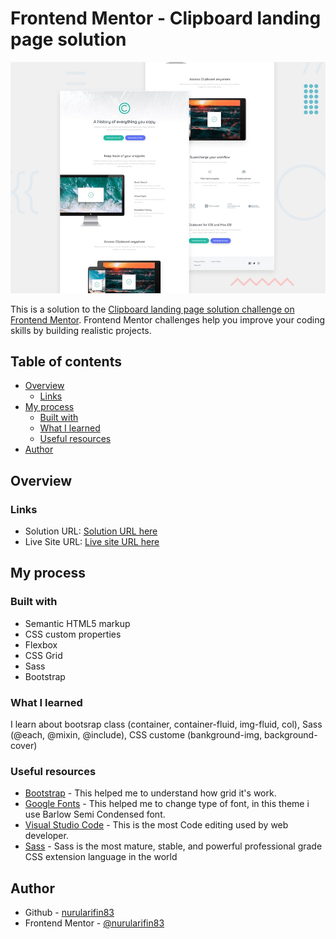 # Frontend Mentor - Clipboard landing page solution

![Design preview for the Clipboard landing page with two column layout coding challenge](https://raw.githubusercontent.com/nurularifin83/clipboard-landing-page-master/main/design/desktop-preview.jpg)

This is a solution to the [Clipboard landing page solution challenge on Frontend Mentor](#). Frontend Mentor challenges help you improve your coding skills by building realistic projects.

## Table of contents

- [Overview](#overview)
    - [Links](#links)
- [My process](#my-process)
    - [Built with](#built-with)
    - [What I learned](#what-i-learned)
    - [Useful resources](#useful-resources)
- [Author](#author)

## Overview

### Links

- Solution URL: [Solution URL here](#)
- Live Site URL: [Live site URL here](https://nurularifin83.github.io/clipboard-landing-page-master/)

## My process

### Built with

- Semantic HTML5 markup
- CSS custom properties
- Flexbox
- CSS Grid
- Sass
- Bootstrap

### What I learned

I learn about bootsrap class (container, container-fluid, img-fluid, col), Sass (@each, @mixin, @include), CSS custome (bankground-img, background-cover)

### Useful resources

- [Bootstrap](https://getbootstrap.com/docs/4.0/layout/grid/) - This helped me to understand how grid it's work.
- [Google Fonts](https://fonts.google.com/) - This helped me to change type of font, in this theme i use Barlow Semi Condensed font.
- [Visual Studio Code](https://code.visualstudio.com/) - This is the most Code editing used by web developer.
- [Sass](https://sass-lang.com/) - Sass is the most mature, stable, and powerful professional grade CSS extension language in the world

## Author

- Github - [nurularifin83](https://github.com/nurularifin83)
- Frontend Mentor - [@nurularifin83](https://www.frontendmentor.io/profile/nurularifin83)
